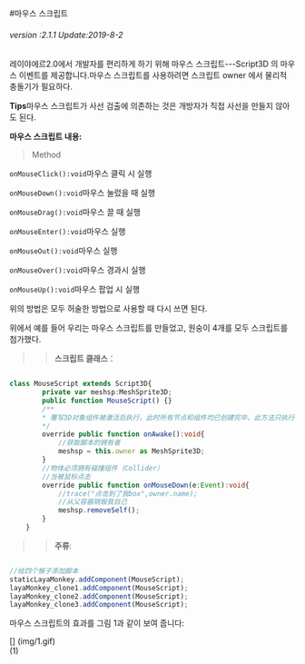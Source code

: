 #마우스 스크립트

###### *version :2.1.1   Update:2019-8-2*

레이야에르2.0에서 개발자를 편리하게 하기 위해 마우스 스크립트---Script3D 의 마우스 이벤트를 제공합니다.마우스 스크립트를 사용하려면 스크립트 owner 에서 물리적 충돌기가 필요하다.

**Tips**마우스 스크립트가 사선 검출에 의존하는 것은 개방자가 직접 사선을 만들지 않아도 된다.

**마우스 스크립트 내용:**

> Method

`onMouseClick():void`마우스 클릭 시 실행

`onMouseDown():void`마우스 눌렀을 때 실행

`onMouseDrag():void`마우스 끌 때 실행

`onMouseEnter():void`마우스 실행

`onMouseOut():void`마우스 실행

`onMouseOver():void`마우스 경과시 실행

`onMouseUp():void`마우스 팝업 시 실행

위의 방법은 모두 허술한 방법으로 사용할 때 다시 쓰면 된다.

위에서 예를 들어 우리는 마우스 스크립트를 만들었고, 원숭이 4개를 모두 스크립트를 첨가했다.

>>**스크립트 클래스**：


```typescript

class MouseScript extends Script3D{
		private var meshsp:MeshSprite3D;
		public function MouseScript() {}
		/**
		* 覆写3D对象组件被激活后执行，此时所有节点和组件均已创建完毕，此方法只执行一次
		*/
		override public function onAwake():void{
			//获取脚本的拥有者
			meshsp = this.owner as MeshSprite3D;
		}
		//物体必须拥有碰撞组件（Collider）
		//当被鼠标点击
		override public function onMouseDown(e:Event):void{
			//trace("点击到了我box",owner.name);
			//从父容器销毁我自己
			meshsp.removeSelf();
		}
	}
```


>>**주류**:


```typescript

//给四个猴子添加脚本
staticLayaMonkey.addComponent(MouseScript);
layaMonkey_clone1.addComponent(MouseScript);
layaMonkey_clone2.addComponent(MouseScript);
layaMonkey_clone3.addComponent(MouseScript);
```


마우스 스크립트의 효과를 그림 1과 같이 보여 줍니다:

[] (img/1.gif)<br>(1)
